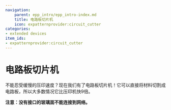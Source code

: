 ```yaml
---
navigation:
    parent: epp_intro/epp_intro-index.md
    title: 电路板切片机
    icon: expatternprovider:circuit_cutter
categories:
- extended devices
item_ids:
- expatternprovider:circuit_cutter
---
```


# 电路板切片机

<Row gap="20">
<BlockImage id="expatternprovider:circuit_cutter" scale="8"></BlockImage>
</Row>

不能忍受缓慢的压印速度？现在我们有了电路板切片机！它可以直接将材料切割成电路板，所以大多数情况它比压印机快9倍。

**注意：没有接口的玻璃面不能连接到网络。**

